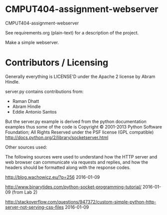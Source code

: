 CMPUT404-assignment-webserver
=============================

CMPUT404-assignment-webserver

See requirements.org (plain-text) for a description of the project.

Make a simple webserver.

Contributors / Licensing
========================

Generally everything is LICENSE'D under the Apache 2 license by Abram Hindle.

server.py contains contributions from:

* Raman Dhatt
* Abram Hindle
* Eddie Antonio Santos

But the server.py example is derived from the python documentation
examples thus some of the code is Copyright © 2001-2013 Python
Software Foundation; All Rights Reserved under the PSF license (GPL
compatible) http://docs.python.org/2/library/socketserver.html

Other sources used:

The following sources were used to understand how the HTTP server and web browser can communicate via requests and replies, and how the headers should be formatted along with the response codes.

http://blog.wachowicz.eu/?p=256 2016-01-09

http://www.binarytides.com/python-socket-programming-tutorial/ 2016-01-09 (from Lab 2)

http://stackoverflow.com/questions/947372/custom-simple-python-http-server-not-serving-css-files 2016-01-09


